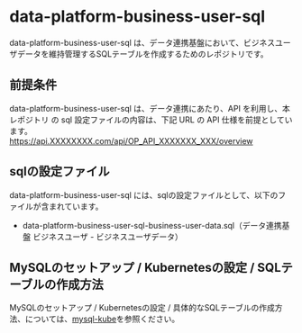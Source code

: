 # data-platform-business-user-sql

data-platform-business-user-sql は、データ連携基盤において、ビジネスユーザデータを維持管理するSQLテーブルを作成するためのレポジトリです。 

## 前提条件  
data-platform-business-user-sql は、データ連携にあたり、API を利用し、本レポジトリ の sql 設定ファイルの内容は、下記 URL の API 仕様を前提としています。  
https://api.XXXXXXXX.com/api/OP_API_XXXXXXX_XXX/overview  

## sqlの設定ファイル

data-platform-business-user-sql には、sqlの設定ファイルとして、以下のファイルが含まれています。  

* data-platform-business-user-sql-business-user-data.sql（データ連携基盤 ビジネスユーザ - ビジネスユーザデータ）

## MySQLのセットアップ / Kubernetesの設定 / SQLテーブルの作成方法
MySQLのセットアップ / Kubernetesの設定 / 具体的なSQLテーブルの作成方法、については、[mysql-kube](https://github.com/latonaio/mysql-kube)を参照ください。
